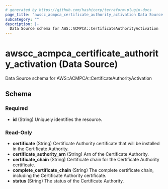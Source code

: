 ```yaml
---
# generated by https://github.com/hashicorp/terraform-plugin-docs
page_title: "awscc_acmpca_certificate_authority_activation Data Source - terraform-provider-awscc"
subcategory: ""
description: |-
  Data Source schema for AWS::ACMPCA::CertificateAuthorityActivation
---
```


# awscc_acmpca_certificate_authority_activation (Data Source)

Data Source schema for AWS::ACMPCA::CertificateAuthorityActivation



<!-- schema generated by tfplugindocs -->
## Schema

### Required

- **id** (String) Uniquely identifies the resource.

### Read-Only

- **certificate** (String) Certificate Authority certificate that will be installed in the Certificate Authority.
- **certificate_authority_arn** (String) Arn of the Certificate Authority.
- **certificate_chain** (String) Certificate chain for the Certificate Authority certificate.
- **complete_certificate_chain** (String) The complete certificate chain, including the Certificate Authority certificate.
- **status** (String) The status of the Certificate Authority.


